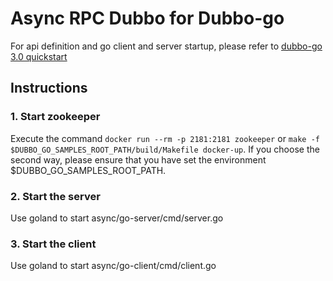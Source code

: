 # Async RPC Dubbo for Dubbo-go

For api definition and go client and server startup, please refer to [dubbo-go 3.0 quickstart](https://dubbogo.github.io/zh-cn/docs/user/quickstart/3.0/quickstart.html)

## Instructions
### 1. Start zookeeper
Execute the command `docker run --rm -p 2181:2181 zookeeper` or `make -f $DUBBO_GO_SAMPLES_ROOT_PATH/build/Makefile docker-up`.
   If you choose the second way, please ensure that you have set the environment $DUBBO_GO_SAMPLES_ROOT_PATH.
   
### 2. Start the server

Use goland to start async/go-server/cmd/server.go

### 3. Start the client

Use goland to start async/go-client/cmd/client.go